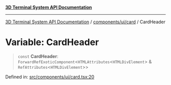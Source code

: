 [**3D Terminal System API Documentation**](../../../../README.md)

***

[3D Terminal System API Documentation](../../../../README.md) / [components/ui/card](../README.md) / CardHeader

# Variable: CardHeader

> `const` **CardHeader**: `ForwardRefExoticComponent`\<`HTMLAttributes`\<`HTMLDivElement`\> & `RefAttributes`\<`HTMLDivElement`\>\>

Defined in: [src/components/ui/card.tsx:20](https://github.com/Dicommunitas/ThreeJS_Terminal_3D/blob/7e8c963a689af2f4b56042f0dd4bd67cbf96b13b/src/components/ui/card.tsx#L20)
